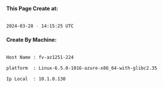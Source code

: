 
   
#### This Page Create at:

```bash

2024-03-28 - 14:15:25 UTC

```

#### Create By Machine:

```bash

Host Name : fv-az1251-224

platform  : Linux-6.5.0-1016-azure-x86_64-with-glibc2.35

Ip Local  : 10.1.0.130

```

